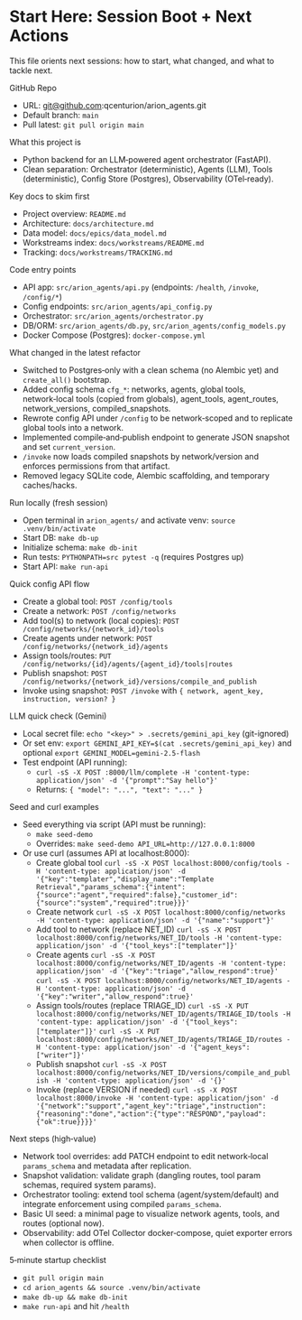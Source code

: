 # Start Here: Session Boot + Next Actions

This file orients next sessions: how to start, what changed, and what to tackle next.

GitHub Repo
- URL: git@github.com:qcenturion/arion_agents.git
- Default branch: `main`
- Pull latest: `git pull origin main`

What this project is
- Python backend for an LLM‑powered agent orchestrator (FastAPI).
- Clean separation: Orchestrator (deterministic), Agents (LLM), Tools (deterministic), Config Store (Postgres), Observability (OTel‑ready).

Key docs to skim first
- Project overview: `README.md`
- Architecture: `docs/architecture.md`
- Data model: `docs/epics/data_model.md`
- Workstreams index: `docs/workstreams/README.md`
- Tracking: `docs/workstreams/TRACKING.md`

Code entry points
- API app: `src/arion_agents/api.py` (endpoints: `/health`, `/invoke`, `/config/*`)
- Config endpoints: `src/arion_agents/api_config.py`
- Orchestrator: `src/arion_agents/orchestrator.py`
- DB/ORM: `src/arion_agents/db.py`, `src/arion_agents/config_models.py`
- Docker Compose (Postgres): `docker-compose.yml`

What changed in the latest refactor
- Switched to Postgres‑only with a clean schema (no Alembic yet) and `create_all()` bootstrap.
- Added config schema `cfg_*`: networks, agents, global tools, network‑local tools (copied from globals), agent_tools, agent_routes, network_versions, compiled_snapshots.
- Rewrote config API under `/config` to be network‑scoped and to replicate global tools into a network.
- Implemented compile‑and‑publish endpoint to generate JSON snapshot and set `current_version`.
- `/invoke` now loads compiled snapshots by network/version and enforces permissions from that artifact.
- Removed legacy SQLite code, Alembic scaffolding, and temporary caches/hacks.

Run locally (fresh session)
- Open terminal in `arion_agents/` and activate venv: `source .venv/bin/activate`
- Start DB: `make db-up`
- Initialize schema: `make db-init`
- Run tests: `PYTHONPATH=src pytest -q` (requires Postgres up)
- Start API: `make run-api`

Quick config API flow
- Create a global tool: `POST /config/tools`
- Create a network: `POST /config/networks`
- Add tool(s) to network (local copies): `POST /config/networks/{network_id}/tools`
- Create agents under network: `POST /config/networks/{network_id}/agents`
- Assign tools/routes: `PUT /config/networks/{id}/agents/{agent_id}/tools|routes`
- Publish snapshot: `POST /config/networks/{network_id}/versions/compile_and_publish`
- Invoke using snapshot: `POST /invoke` with `{ network, agent_key, instruction, version? }`

LLM quick check (Gemini)
- Local secret file: `echo "<key>" > .secrets/gemini_api_key` (git-ignored)
- Or set env: `export GEMINI_API_KEY=$(cat .secrets/gemini_api_key)` and optional `export GEMINI_MODEL=gemini-2.5-flash`
- Test endpoint (API running):
  - `curl -sS -X POST :8000/llm/complete -H 'content-type: application/json' -d '{"prompt":"Say hello"}'`
  - Returns: `{ "model": "...", "text": "..." }`

Seed and curl examples
- Seed everything via script (API must be running):
  - `make seed-demo`
  - Overrides: `make seed-demo API_URL=http://127.0.0.1:8000`
- Or use curl (assumes API at localhost:8000):
  - Create global tool
    `curl -sS -X POST localhost:8000/config/tools -H 'content-type: application/json' -d '{"key":"templater","display_name":"Template Retrieval","params_schema":{"intent":{"source":"agent","required":false},"customer_id":{"source":"system","required":true}}}'`
  - Create network
    `curl -sS -X POST localhost:8000/config/networks -H 'content-type: application/json' -d '{"name":"support"}'`
  - Add tool to network (replace NET_ID)
    `curl -sS -X POST localhost:8000/config/networks/NET_ID/tools -H 'content-type: application/json' -d '{"tool_keys":["templater"]}'`
  - Create agents
    `curl -sS -X POST localhost:8000/config/networks/NET_ID/agents -H 'content-type: application/json' -d '{"key":"triage","allow_respond":true}'`
    `curl -sS -X POST localhost:8000/config/networks/NET_ID/agents -H 'content-type: application/json' -d '{"key":"writer","allow_respond":true}'`
  - Assign tools/routes (replace TRIAGE_ID)
    `curl -sS -X PUT localhost:8000/config/networks/NET_ID/agents/TRIAGE_ID/tools -H 'content-type: application/json' -d '{"tool_keys":["templater"]}'`
    `curl -sS -X PUT localhost:8000/config/networks/NET_ID/agents/TRIAGE_ID/routes -H 'content-type: application/json' -d '{"agent_keys":["writer"]}'`
  - Publish snapshot
    `curl -sS -X POST localhost:8000/config/networks/NET_ID/versions/compile_and_publish -H 'content-type: application/json' -d '{}'`
  - Invoke (replace VERSION if needed)
    `curl -sS -X POST localhost:8000/invoke -H 'content-type: application/json' -d '{"network":"support","agent_key":"triage","instruction":{"reasoning":"done","action":{"type":"RESPOND","payload":{"ok":true}}}}'`

Next steps (high‑value)
- Network tool overrides: add PATCH endpoint to edit network‑local `params_schema` and metadata after replication.
- Snapshot validation: validate graph (dangling routes, tool param schemas, required system params).
- Orchestrator tooling: extend tool schema (agent/system/default) and integrate enforcement using compiled `params_schema`.
- Basic UI seed: a minimal page to visualize network agents, tools, and routes (optional now).
- Observability: add OTel Collector docker‑compose, quiet exporter errors when collector is offline.

5‑minute startup checklist
- `git pull origin main`
- `cd arion_agents && source .venv/bin/activate`
- `make db-up && make db-init`
- `make run-api` and hit `/health`
